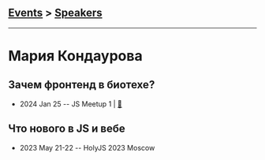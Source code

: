 ## [Events](../README.md) > [Speakers](../speakers.md)
---

# Мария Кондаурова

## Зачем фронтенд в биотехе?
- 2024 Jan 25 -- JS Meetup 1  | [:notebook:](https://t.me/tbilisi_js_chat/2373)  
## Что нового в JS и вебе
- 2023 May 21-22 -- HolyJS 2023 Moscow    
